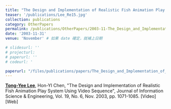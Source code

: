 ```yaml
---
title: "The Design and Implementation of Realistic Fish Animation Play System Using Video Sequence"
teaser: '/publications/Lee_Re15.jpg'
collection: publications
category: OtherPapers
permalink: /publications/OtherPapers/2003-11-The_Design_and_Implementation_of_Realistic_Fish_Animation_Play_System_Using_Video_Sequence
date: '2003-11-31'
venue: 'November' # 如果 date 確定，就補上日期

# slidesurl: ''
# projecturl: 
# paperurl: ''
# codeurl: '

paperurl: "/files/publications/papers/The_Design_and_Implementation_of_Realistic_Fish_Animation_Play_System_Using_Video_Sequence.pdf"
---
```

	
<strong><u>Tong-Yee Lee</u></strong>, Hon-YI Chen, "The Design and Implementation of Realistic Fish Animation Play System Using Video Sequence", Journal of Information Science & Engineering, Vol. 19, No. 6, Nov. 2003, pp. 1071-1085.  [Video][Web]